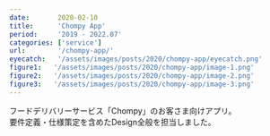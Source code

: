 ```yaml
---
date:       2020-02-10
title:      'Chompy App'
period:     '2019 - 2022.07'
categories: ['service']
url:        '/chompy-app/'
eyecatch:   '/assets/images/posts/2020/chompy-app/eyecatch.png'
figure1:   '/assets/images/posts/2020/chompy-app/image-1.png'
figure2:   '/assets/images/posts/2020/chompy-app/image-2.png'
figure3:   '/assets/images/posts/2020/chompy-app/image-3.png'
---
```


フードデリバリーサービス「Chompy」のお客さま向けアプリ。  
要件定義・仕様策定を含めたDesign全般を担当しました。
